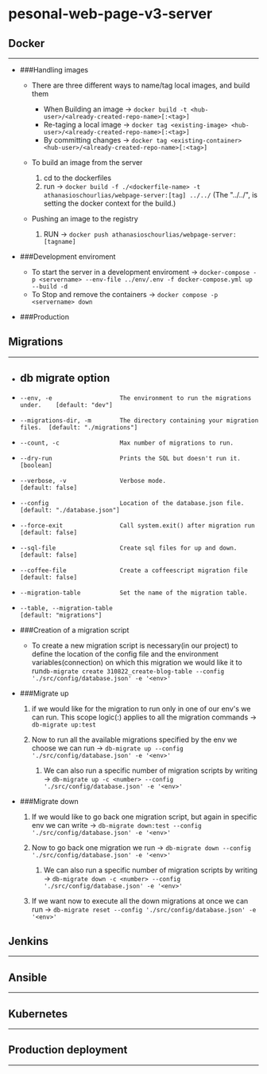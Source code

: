 # pesonal-web-page-v3-server

## Docker

---

- ###Handling images
  - There are three different ways to name/tag local images, and build them
  
    - When Building an image -> ```docker build -t <hub-user>/<already-created-repo-name>[:<tag>]```
    - Re-taging a local image -> ```docker tag <existing-image> <hub-user>/<already-created-repo-name>[:<tag>]```
    - By committing changes -> ```docker tag <existing-container> <hub-user>/<already-created-repo-name>[:<tag>]```

  - To build an image from the server
    
    1. cd to the dockerfiles
    2. run -> `docker build -f ./<dockerfile-name> -t athanasioschourlias/webpage-server:[tag] ../../` (The "../../", is setting the docker context for the build.)
  
  - Pushing an image to the registry
    
    1. RUN -> `docker push athanasioschourlias/webpage-server:[tagname]`

- ###Development enviroment

  - To start the server in a development enviroment -> ``docker-compose -p <servername> --env-file ../env/.env -f docker-compose.yml up --build -d``
  - To Stop and remove the containers -> ``docker compose -p <servername> down ``

- ###Production


## Migrations

---

- ## db migrate option

- ```--env, -e                   The environment to run the migrations under.    [default: "dev"]```
- ```--migrations-dir, -m        The directory containing your migration files.  [default: "./migrations"]```
- ```--count, -c                 Max number of migrations to run.```
- ```--dry-run                   Prints the SQL but doesn't run it.              [boolean]```
- ```--verbose, -v               Verbose mode.                                   [default: false]```
- ```--config                    Location of the database.json file.             [default: "./database.json"]```
- ```--force-exit                Call system.exit() after migration run          [default: false]```
- ```--sql-file                  Create sql files for up and down.               [default: false]```
- ```--coffee-file               Create a coffeescript migration file            [default: false]```
- ```--migration-table           Set the name of the migration table.```
- ```--table, --migration-table                                                  [default: "migrations"]```

- ###Creation of a migration script

  - To create a new migration script is necessary(in our project) to define the location of the config file and the environment variables(connection) 
  on which this migration we would like it to run```db-migrate create 310822_create-blog-table --config './src/config/database.json' -e '<env>'```

- ###Migrate up

  1. if we would like for the migration to run only in one of our env's we can run. This scope logic(:<env>) applies to all the migration commands -> ```db-migrate up:test```

  2. Now to run all the available migrations specified by the env we choose we can run -> ```db-migrate up --config './src/config/database.json' -e '<env>'```
     1. We can also run a specific number of migration scripts by writing -> ```db-migrate up -c <number> --config './src/config/database.json' -e '<env>'```
     
- ###Migrate down

  1. If we would like to go back one migration script, but again in specific env we can write -> ```db-migrate down:test --config './src/config/database.json' -e '<env>'```

  2. Now to go back one migration we run -> ```db-migrate down --config './src/config/database.json' -e '<env>'```
     1. We can also run a specific number of migration scripts by writing -> ```db-migrate down -c <number> --config './src/config/database.json' -e '<env>'```
  
  3. If we want now to execute all the down migrations at once we can run -> ```db-migrate reset --config './src/config/database.json' -e '<env>'``` 

## Jenkins

---


## Ansible

---


## Kubernetes

---

## Production deployment

---